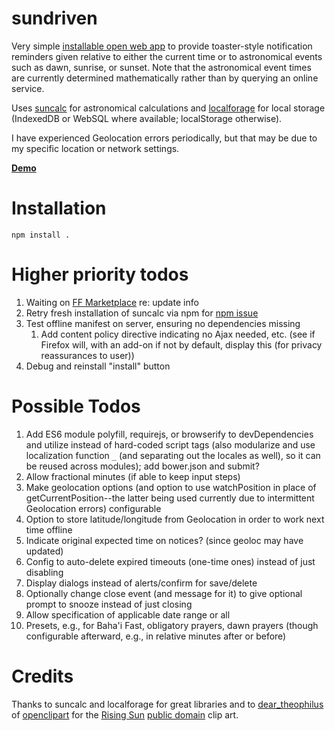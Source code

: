 # sundriven

Very simple [installable open web app](https://developer.mozilla.org/en-US/Apps)
to provide toaster-style notification reminders given relative to either the
current time or to astronomical events such as dawn, sunrise, or sunset.
Note that the astronomical event times are currently determined
mathematically rather than by querying an online service.

Uses [suncalc](https://github.com/mourner/suncalc) for astronomical
calculations and [localforage](https://github.com/mozilla/localForage)
for local storage (IndexedDB or WebSQL where available; localStorage
otherwise).

I have experienced Geolocation errors periodically, but that may be
due to my specific location or network settings.

**[Demo](http://brett-zamir.me/sundriven/)**

# Installation
```
npm install .
```


# Higher priority todos
1. Waiting on [FF Marketplace](https://marketplace.firefox.com/app/sundriven/) re: update info
1. Retry fresh installation of suncalc via npm for [npm issue](https://github.com/npm/npm/issues/5291)
1. Test offline manifest on server, ensuring no dependencies missing
    1. Add content policy directive indicating no Ajax needed, etc. (see if Firefox will, with an add-on if not by default, display this (for privacy reassurances to user))
1. Debug and reinstall "install" button

# Possible Todos
1. Add ES6 module polyfill, requirejs, or browserify to devDependencies and utilize instead of hard-coded script tags (also modularize and use localization function `_` (and separating out the locales as well), so it can be reused across modules); add bower.json and submit?
1. Allow fractional minutes (if able to keep input steps)
1. Make geolocation options (and option to use watchPosition in place of getCurrentPosition--the latter being used currently due to intermittent Geolocation errors) configurable
1. Option to store latitude/longitude from Geolocation in order to work next time offline
1. Indicate original expected time on notices? (since geoloc may have updated)
1. Config to auto-delete expired timeouts (one-time ones) instead of just disabling
1. Display dialogs instead of alerts/confirm for save/delete
1. Optionally change close event (and message for it) to give optional prompt to snooze instead of just closing
1. Allow specification of applicable date range or all
1. Presets, e.g., for Baha'i Fast, obligatory prayers, dawn prayers (though configurable afterward, e.g., in relative minutes after or before)

# Credits

Thanks to suncalc and localforage for great libraries and to
[dear_theophilus](http://openclipart.org/user-detail/dear_theophilus) of
[openclipart](http://openclipart.org)
for the
[Rising Sun](http://openclipart.org/detail/122071/rising-sun-by-dear_theophilus)
[public domain](http://openclipart.org/share) clip art.
